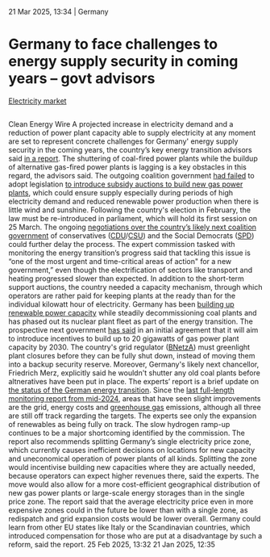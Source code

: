 21 Mar 2025, 13:34
| 
Germany
# Germany to face challenges to energy supply security in coming years – govt advisors
[Electricity market](https://www.cleanenergywire.org/topics/Electricity+market)
## 
Clean Energy Wire
A projected increase in electricity demand and a reduction of power plant capacity able to supply electricity at any moment are set to represent concrete challenges for Germany' energy supply security in the coming years, the country’s key energy transition advisors said [in a report](https://www.oeko.de/fileadmin/oekodoc/2025-Statusupdate-Stand-Energiewende.pdf). The shuttering of coal-fired power plants while the buildup of alternative gas-fired power plants is lagging is a key obstacles in this regard, the advisors said. 
The outgoing coalition government [had failed](https://www.cleanenergywire.org/news/germany-delays-gas-plant-decision-2030-state-coal-phase-out-uncertain) to adopt legislation [to introduce subsidy auctions to build new gas power plants](https://www.cleanenergywire.org/news/germany-hold-tenders-new-gas-power-plants-soon-promises-capacity-mechanism), which could ensure supply especially during periods of high electricity demand and reduced renewable power production when there is little wind and sunshine. Following the country's election in February, the law must be re-introduced in parliament, which will hold its first session on 25 March. The ongoing [negotiations over the country’s likely next coalition government](https://www.cleanenergywire.org/dossiers/germany-coalition-government-talks-vote-2025) of conservatives ([CDU](https://www.cleanenergywire.org/experts/cdu-christian-democratic-union)/[CSU](https://www.cleanenergywire.org/experts/csu-christian-social-union)) and the Social Democrats ([SPD](https://www.cleanenergywire.org/experts/spd-social-democratic-party)) could further delay the process.
The expert commission tasked with monitoring the energy transition’s progress said that tackling this issue is “one of the most urgent and time-critical areas of action" for a new government,” even though the electrification of sectors like transport and heating progressed slower than expected. In addition to the short-term support auctions, the country needed a capacity mechanism, through which operators are rather paid for keeping plants at the ready than for the individual kilowatt hour of electricity.
Germany has been [building up renewable power capacity](https://www.cleanenergywire.org/news/industry-groups-hopeful-after-2024-record-year-onshore-wind-power-germany) while steadily decommissioning coal plants and has phased out its nuclear plant fleet as part of the energy transition. The prospective next government [has said](https://www.cleanenergywire.org/factsheets/qa-first-climate-and-energy-proposals-germanys-future-coalition-government) in an initial agreement that it will aim to introduce incentives to build up to 20 gigawatts of gas power plant capacity by 2030.
The country's grid regulator ([BNetzA](https://www.cleanenergywire.org/experts/federal-network-agency-electricity-gas-telecommunications-post-and-railway-0)) must greenlight plant closures before they can be fully shut down, instead of moving them into a backup security reserve. Moreover, Germany's likely next chancellor, Friedrich Merz, explicitly said he wouldn't shutter any old coal plants before altneratives have been put in place.
The experts’ report is a brief update on [the status of the German energy transition](https://www.cleanenergywire.org/factsheets/clew-guide-germany-still-track-2030-climate-targets). Since the [last full-length monitoring report from mid-2024](https://www.cleanenergywire.org/news/power-and-hydrogen-grid-expansion-greatest-shortcomings-german-energy-transition-commission), areas that have seen slight improvements are the grid, energy costs and [greenhouse gas](https://www.cleanenergywire.org/glossary/letter_g#greenhouse_gas) emissions, although all three are still off track regarding the targets. The experts see only the expansion of renewables as being fully on track. The slow hydrogen ramp-up continues to be a major shortcoming identified by the commission.
The report also recommends splitting Germany’s single electricity price zone, which currently causes inefficient decisions on locations for new capacity and uneconomical operation of power plants of all kinds. Splitting the zone would incentivise building new capacities where they are actually needed, because operators can expect higher revenues there, said the experts.
The move would also allow for a more cost-efficient geographical distribution of new gas power plants or large-scale energy storages than in the single price zone. The report said that the average electricity price even in more expensive zones could in the future be lower than with a single zone, as redispatch and grid expansion costs would be lower overall. Germany could learn from other EU states like Italy or the Scandinavian countries, which introduced compensation for those who are put at a disadvantage by such a reform, said the report.
25 Feb 2025, 13:32
21 Jan 2025, 12:35